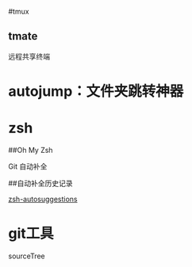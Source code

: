 #tmux

## tmate

远程共享终端





# autojump：文件夹跳转神器



# zsh

##Oh My Zsh 

Git 自动补全

##自动补全历史记录

[zsh-autosuggestions](https://github.com/zsh-users/zsh-autosuggestions)



# git工具

sourceTree